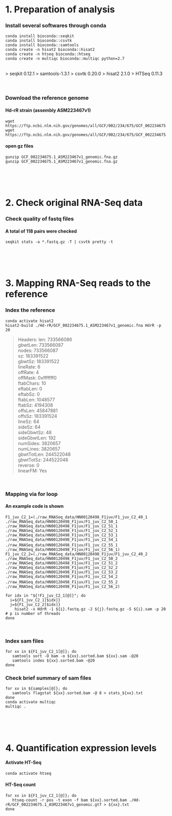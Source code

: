 # 1. Preparation of analysis
### Install several softwares through conda
```
conda install bioconda::seqkit
conda install bioconda::csvtk
conda install bioconda::samtools
conda create -n hisat2 bioconda::hisat2
conda create -n htseq bioconda::htseq
conda create -n multiqc bioconda::multiqc python=2.7
```
<br/>
> seqkit 0.12.1
> samtools-1.3.1
> csvtk 0.20.0
> hisat2 2.1.0
> HTSeq 0.11.3
<br/>
<br/>
<br/>
  
### Download the reference genome
#### Hd-rR strain (assembly ASM223467v1)
```
wget https://ftp.ncbi.nlm.nih.gov/genomes/all/GCF/002/234/675/GCF_002234675.1_ASM223467v1/GCF_002234675.1_ASM223467v1_genomic.fna.gz
wget https://ftp.ncbi.nlm.nih.gov/genomes/all/GCF/002/234/675/GCF_002234675.1_ASM223467v1/GCF_002234675.1_ASM223467v1_genomic.gtf.gz
```
#### open gz files
```
gunzip GCF_002234675.1_ASM223467v1_genomic.fna.gz
gunzip GCF_002234675.1_ASM223467v1_genomic.fna.gz
```
<br/>
<br/>
<br/>


# 2. Check original RNA-Seq data
### Check quality of fastq files
#### A total of 118 pairs were checked
```seqkit stats -a *.fastq.gz -T | csvtk pretty -t```

<br/>
<br/>
<br/>

# 3. Mapping RNA-Seq reads to the reference
### Index the reference 
```
conda activate hisat2
hisat2-build ./Hd-rR/GCF_002234675.1_ASM223467v1_genomic.fna HdrR -p 20
```

> Headers:
>    len: 733566086  
>    gbwtLen: 733566087  
>    nodes: 733566087  
>    sz: 183391522  
>    gbwtSz: 183391522  
>    lineRate: 6  
>    offRate: 4  
>    offMask: 0xfffffff0  
>    ftabChars: 10  
>    eftabLen: 0  
>    eftabSz: 0  
>    ftabLen: 1048577  
>    ftabSz: 4194308  
>    offsLen: 45847881  
>    offsSz: 183391524  
>    lineSz: 64  
>    sideSz: 64  
>    sideGbwtSz: 48  
>    sideGbwtLen: 192  
>    numSides: 3820657  
>    numLines: 3820657  
>    gbwtTotLen: 244522048  
>    gbwtTotSz: 244522048  
>    reverse: 0  
>    linearFM: Yes  

<br/>

### Mapping via for loop
#### An example code is shown
```
F1_juv_C2_1=(./raw_RNASeq_data/HN00120498_F1juv/F1_juv_C2_49_1 ./raw_RNASeq_data/HN00120498_F1juv/F1_juv_C2_50_1 ./raw_RNASeq_data/HN00120498_F1juv/F1_juv_C2_51_1 ./raw_RNASeq_data/HN00120498_F1juv/F1_juv_C2_52_1 ./raw_RNASeq_data/HN00120498_F1juv/F1_juv_C2_53_1 ./raw_RNASeq_data/HN00120498_F1juv/F1_juv_C2_54_1 ./raw_RNASeq_data/HN00120498_F1juv/F1_juv_C2_55_1 　./raw_RNASeq_data/HN00120498_F1juv/F1_juv_C2_56_1)
F1_juv_C2_2=(./raw_RNASeq_data/HN00120498_F1juv/F1_juv_C2_49_2 ./raw_RNASeq_data/HN00120498_F1juv/F1_juv_C2_50_2 ./raw_RNASeq_data/HN00120498_F1juv/F1_juv_C2_51_2 ./raw_RNASeq_data/HN00120498_F1juv/F1_juv_C2_52_2 ./raw_RNASeq_data/HN00120498_F1juv/F1_juv_C2_53_2 ./raw_RNASeq_data/HN00120498_F1juv/F1_juv_C2_54_2 ./raw_RNASeq_data/HN00120498_F1juv/F1_juv_C2_55_2 　./raw_RNASeq_data/HN00120498_F1juv/F1_juv_C2_56_2)

for idx in "${!F1_juv_C2_1[@]}"; do 
  i=${F1_juv_C2_1[$idx]}
  j=${F1_juv_C2_2[$idx]}
    hisat2 -x HdrR -1 ${i}.fastq.gz -2 ${j}.fastq.gz -S ${i}.sam -p 20     # p is number of threads
done
```

<br/>

### Index sam files 
```
for xx in ${F1_juv_C2_1[@]}; do
   samtools sort -O bam -o ${xx}.sorted.bam ${xx}.sam -@20
   samtools index ${xx}.sorted.bam -@20
done
```
### Check brief summary of sam files 
```
for xx in ${samples[@]}; do
   samtools flagstat ${xx}.sorted.bam -@ 8 > stats_${xx}.txt
done  
conda activate multiqc
multiqc .
```
<br/>
<br/>
<br/>

# 4. Quantification expression levels
#### Activate HT-Seq 
```
conda activate htseq
```
#### HT-Seq count
```
for xx in ${F1_juv_C2_1[@]}; do
   htseq-count -r pos -t exon -f bam ${xx}.sorted.bam ./Hd-rR/GCF_002234675.1_ASM223467v1_genomic.gtf > ${xx}.txt
done
```
